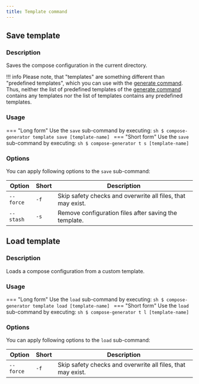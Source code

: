 ```yaml
---
title: Template command
---
```


## Save template
### Description
Saves the compose configuration in the current directory.

!!! info
    Please note, that "templates" are something different than "predefined templates", which you can use with the [generate command](../generate). Thus, neither the list of predefined templates of the [generate command](../generate) contains any templates nor the list of templates contains any predefined templates.

### Usage
=== "Long form"
    Use the `save` sub-command by executing:
    ```sh
    $ compose-generator template save [template-name]
    ```
=== "Short form"
    Use the `save` sub-command by executing:
    ```sh
    $ compose-generator t s [template-name]
    ```

### Options
You can apply following options to the `save` sub-command:

| Option    | Short | Description                                                 |
| --------- | ----- | ----------------------------------------------------------- |
| `--force` | `-f`  | Skip safety checks and overwrite all files, that may exist. |
| `--stash` | `-s`  | Remove configuration files after saving the template.       |

## Load template
### Description
Loads a compose configuration from a custom template.

### Usage
=== "Long form"
    Use the `load` sub-command by executing:
    ```sh
    $ compose-generator template load [template-name]
    ```
=== "Short form"
    Use the `load` sub-command by executing:
    ```sh
    $ compose-generator t l [template-name]
    ```

### Options
You can apply following options to the `load` sub-command:

| Option    | Short | Description                                                 |
| --------- | ----- | ----------------------------------------------------------- |
| `--force` | `-f`  | Skip safety checks and overwrite all files, that may exist. |